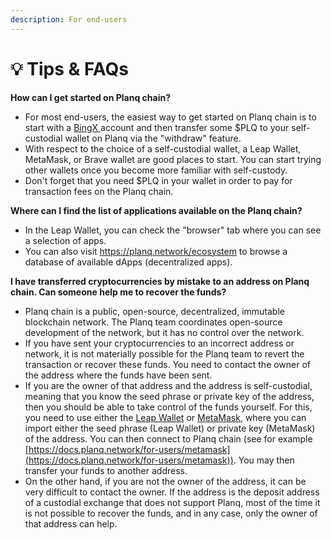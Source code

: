 ```yaml
---
description: For end-users
---
```


# 💡 Tips & FAQs

**How can I get started on Planq chain?**

* For most end-users, the easiest way to get started on Planq chain is to start with a [BingX](https://bingx.com/)[ ](https://bingx.com/invite/8LXNEN)account and then transfer some $PLQ to your self-custodial wallet on Planq via the "withdraw" feature.
* With respect to the choice of a self-custodial wallet, a Leap Wallet, MetaMask, or Brave wallet are  good places to start. You can start trying other wallets once you become more familiar with self-custody.
* Don't forget that you need $PLQ in your wallet in order to pay for transaction fees on the Planq chain.

**Where can I find the list of applications available on the Planq chain?**

* In the Leap Wallet, you can check the "browser" tab where you can see a selection of apps.
* You can also visit https://planq.network/ecosystem to browse a database of available dApps (decentralized apps).

**I have transferred cryptocurrencies by mistake to an address on Planq chain. Can someone help me to recover the funds?**

* Planq chain is a public, open-source, decentralized, immutable blockchain network. The Planq team coordinates open-source development of the network, but it has no control over the network.
* If you have sent your cryptocurrencies to an incorrect address or network, it is not materially possible for the Planq team to revert the transaction or recover these funds. You need to contact the owner of the address where the funds have been sent.
* If you are the owner of that address and the address is self-custodial, meaning that you know the seed phrase or private key of the address, then you should be able to take control of the funds yourself. For this, you need to use either the [Leap Wallet](https://leapwallet.io) or [MetaMask](https://metamask.io), where you can import either the seed phrase (Leap Wallet) or private key (MetaMask) of the address. You can then connect to Planq chain (see for example [https://docs.planq.network/for-users/metamask](https://docs.planq.network/for-users/metamask)). You may then transfer your funds to another address.
* On the other hand, if you are not the owner of the address, it can be very difficult to contact the owner. If the address is the deposit address of a custodial exchange that does not support Planq, most of the time it is not possible to recover the funds, and in any case, only the owner of that address can help.
